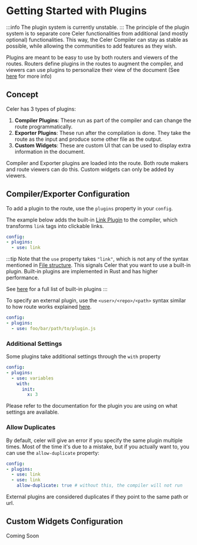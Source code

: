 # Getting Started with Plugins
:::info
The plugin system is currently unstable.
:::
The principle of the plugin system is to separate core Celer functionalities from additional (and mostly optional) functionalities.
This way, the Celer Compiler can stay as stable as possible, while allowing the communities to add features as they wish.

Plugins are meant to be easy to use by both routers and viewers of the routes.
Routers define plugins in the routes to augment the compiler, and viewers
can use plugins to personalize their view of the document (See [here](./settings.md) for more info)

## Concept
Celer has 3 types of plugins:
1. **Compiler Plugins**: These run as part of the compiler and can change the route programmatically.
2. **Exporter Plugins**: These run after the compilation is done. They take the route as the input and produce some other file as the output.
3. **Custom Widgets**: These are custom UI that can be used to display extra information in the document.

Compiler and Exporter plugins are loaded into the route. Both route makers and route viewers can do this.
Custom widgets can only be added by viewers.

## Compiler/Exporter Configuration
To add a plugin to the route, use the `plugins` property in your `config`.

The example below adds the built-in [Link Plugin](./link.md) to the compiler, which transforms `link` tags into clickable links.
```yaml
config:
- plugins:
  - use: link
```
:::tip
Note that the `use` property takes `"link"`, which is not any of the syntax mentioned in
[File structure](../route/file-structure.md). This signals Celer that you want to use a built-in
plugin. Built-in plugins are implemented in Rust and has higher performance.

See [here](./built-in.md) for a full list of built-in plugins
:::

To specify an external plugin, use the `<user>/<repo>/<path>` syntax similar
to how route works explained [here](../route/file-structure.md).
```yaml
config:
- plugins:
  - use: foo/bar/path/to/plugin.js
```

### Additional Settings
Some plugins take additional settings through the `with` property
```yaml
config:
- plugins:
  - use: variables
    with:
      init:
        x: 3
```
Please refer to the documentation for the plugin you are using on what settings are available.


### Allow Duplicates
By default, celer will give an error if you specify the same plugin multiple times.
Most of the time it's due to a mistake, but if you actually want to, you can use the `allow-duplicate` property:
```yaml
config:
- plugins:
  - use: link
  - use: link
    allow-duplicate: true # without this, the compiler will not run
```

External plugins are considered duplicates if they point to the same path or url.

## Custom Widgets Configuration
Coming Soon
